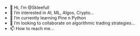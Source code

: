 - 👋 Hi, I’m @Skleefull
- 👀 I’m interested in AI, ML, Algos, Crypto...
- 🌱 I’m currently learning Pine n Python
- 💞️ I’m looking to collaborate on algorithmic trading strategies...
- 📫 How to reach me...

<!---
Skleefull/Skleefull is a ✨ special ✨ repository because its `README.md` (this file) appears on your GitHub profile.
You can click the Preview link to take a look at your changes.
--->
